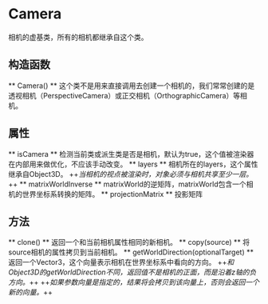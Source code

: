 # Camera #
相机的虚基类，所有的相机都继承自这个类。
## 构造函数 ##
** Camera() **
这个类不是用来直接调用去创建一个相机的，我们常常创建的是透视相机（PerspectiveCamera）或正交相机（OrthographicCamera）等相机。
## 属性 ##
** isCamera **
检测当前类或派生类是否是相机，默认为true，这个值被渲染器在内部用来做优化，不应该手动改变。
** layers **
相机所在的layers，这个属性继承自Object3D。
++*当相机的视点被渲染时，对象必须与相机共享至少一层。*++
** matrixWorldInverse **
matrixWorld的逆矩阵，matrixWorld包含一个相机的世界坐标系转换的矩阵。
** projectionMatrix **
投影矩阵
## 方法 ##
** clone() **
返回一个和当前相机属性相同的新相机。
** copy(source) **
将source相机的属性拷贝到当前相机。
** getWorldDirection(optionalTarget) **
返回一个Vector3，这个向量表示相机在世界坐标系中看向的方向。
++*和Object3D的getWorldDirection不同，返回值不是相机的正面，而是沿着z轴的负方向。*++
++*如果参数向量是指定的，结果将会拷贝到该向量上，否则会返回一个新的向量。*++



